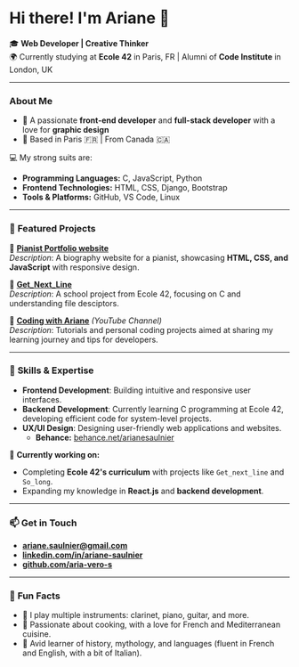 # **Hi there! I'm Ariane 👋**  

🎓 **Web Developer | Creative Thinker**  
🌍 Currently studying at **Ecole 42** in Paris, FR | Alumni of **Code Institute** in London, UK  

---

### **About Me**  
- 🩵 A passionate **front-end developer** and **full-stack developer** with a love for **graphic design** 
- 📍 Based in Paris 🇫🇷 | From Canada 🇨🇦  

💻 My strong suits are:  
- **Programming Languages:** C, JavaScript, Python  
- **Frontend Technologies:** HTML, CSS, Django, Bootstrap  
- **Tools & Platforms:** GitHub, VS Code, Linux  

---

### 🚀 **Featured Projects**  
🌟 **[Pianist Portfolio website](https://paolorubinacci.com)**  
*Description*: A biography website for a pianist, showcasing **HTML, CSS, and JavaScript** with responsive design.  

🌟 **[Get_Next_Line](https://github.com/Aria-vero-s/get_next_line)**  
*Description*: A school project from Ecole 42, focusing on C and understanding file desciptors.  

🌟 **[Coding with Ariane](https://www.youtube.com/@codingwithariane)** *(YouTube Channel)*  
*Description*: Tutorials and personal coding projects aimed at sharing my learning journey and tips for developers.  

---

### 💼 **Skills & Expertise**  
- **Frontend Development**: Building intuitive and responsive user interfaces.
- **Backend Development**: Currently learning C programming at Ecole 42, developing efficient code for system-level projects.  
- **UX/UI Design**: Designing user-friendly web applications and websites.  
  - **Behance:** [behance.net/arianesaulnier](https://www.behance.net/arianesaulnier) 

🎯 **Currently working on:**  
- Completing **Ecole 42's curriculum** with projects like `Get_next_line` and `So_long`.  
- Expanding my knowledge in **React.js** and **backend development**.  

---

### 📫 **Get in Touch**  
- **[ariane.saulnier@gmail.com](mailto:ariane.saulnier@gmail.com)**
- **[linkedin.com/in/ariane-saulnier](www.linkedin.com/in/ariane-saulnier)**
- **[github.com/aria-vero-s](https://github.com/aria-vero-s)**

---

### 🌟 **Fun Facts**  
- 🎷 I play multiple instruments: clarinet, piano, guitar, and more.  
- 🍳 Passionate about cooking, with a love for French and Mediterranean cuisine.  
- 📖 Avid learner of history, mythology, and languages (fluent in French and English, with a bit of Italian).

